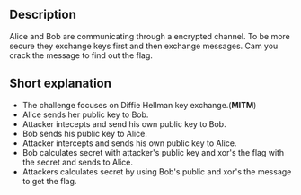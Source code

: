 ## Description

Alice and Bob are communicating through a encrypted channel. To be more secure they exchange keys first and then exchange messages. Cam you crack the message to find out the flag.

## Short explanation

- The challenge focuses on Diffie Hellman key exchange.(**MITM**)
- Alice sends her public key to Bob.
- Attacker intecepts and send his own public key to Bob.
- Bob sends his public key to Alice.
- Attacker intercepts and sends his own public key to Alice.
- Bob calculates secret with attacker's public key and xor's the flag with the secret and sends to Alice.
- Attackers calculates secret by using Bob's public and xor's the message to get the flag.
